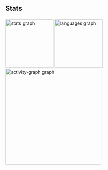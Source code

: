 <h2 align="left">Stats</h2>

###

<div align="left">
  <img src="https://github-readme-stats.vercel.app/api?username=Maria-Livia-Castro&hide_title=false&hide_rank=false&show_icons=true&include_all_commits=true&count_private=true&disable_animations=false&theme=dracula&locale=en&hide_border=false&order=1" height="150" alt="stats graph"  />
  <img src="https://github-readme-stats.vercel.app/api/top-langs?username=Maria-Livia-Castro&locale=en&hide_title=false&layout=compact&card_width=320&langs_count=5&theme=dracula&hide_border=false&order=2" height="150" alt="languages graph"  />
  <img src="https://github-readme-activity-graph.vercel.app/graph?username=Maria-Livia-Castro&radius=16&theme=react&area=true&order=5" height="300" alt="activity-graph graph"  />
</div>

###
